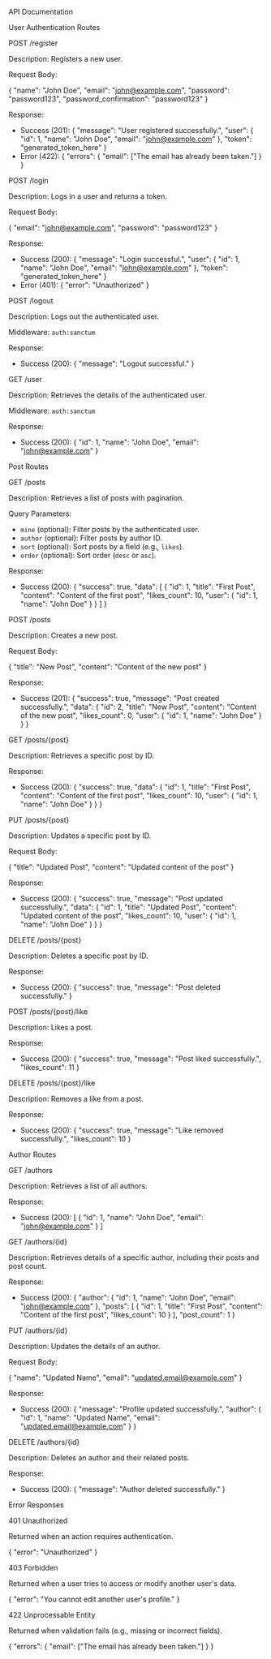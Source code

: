 API Documentation 

User Authentication Routes 

POST /register 

Description: Registers a new user. 

Request Body: 

 
{ 
  "name": "John Doe", 
  "email": "john@example.com", 
  "password": "password123", 
  "password_confirmation": "password123" 
} 
 

Response: 

 
- Success (201): 
{ 
  "message": "User registered successfully.", 
  "user": { 
    "id": 1, 
    "name": "John Doe", 
    "email": "john@example.com" 
  }, 
  "token": "generated_token_here" 
} 
- Error (422): 
{ 
  "errors": { 
    "email": ["The email has already been taken."] 
  } 
} 
 

POST /login 

Description: Logs in a user and returns a token. 

Request Body: 

 
{ 
  "email": "john@example.com", 
  "password": "password123" 
} 
 

Response: 

 
- Success (200): 
{ 
  "message": "Login successful.", 
  "user": { 
    "id": 1, 
    "name": "John Doe", 
    "email": "john@example.com" 
  }, 
  "token": "generated_token_here" 
} 
- Error (401): 
{ 
  "error": "Unauthorized" 
} 
 

POST /logout 

Description: Logs out the authenticated user. 

Middleware: `auth:sanctum` 

Response: 

 
- Success (200): 
{ 
  "message": "Logout successful." 
} 
 

GET /user 

Description: Retrieves the details of the authenticated user. 

Middleware: `auth:sanctum` 

Response: 

 
- Success (200): 
{ 
  "id": 1, 
  "name": "John Doe", 
  "email": "john@example.com" 
} 
 

Post Routes 

GET /posts 

Description: Retrieves a list of posts with pagination. 

Query Parameters: 

 
- `mine` (optional): Filter posts by the authenticated user. 
- `author` (optional): Filter posts by author ID. 
- `sort` (optional): Sort posts by a field (e.g., `likes`). 
- `order` (optional): Sort order (`desc` or `asc`). 
 

Response: 

 
- Success (200): 
{ 
  "success": true, 
  "data": [ 
    { 
      "id": 1, 
      "title": "First Post", 
      "content": "Content of the first post", 
      "likes_count": 10, 
      "user": { 
        "id": 1, 
        "name": "John Doe" 
      } 
    } 
  ] 
} 
 

POST /posts 

Description: Creates a new post. 

Request Body: 

 
{ 
  "title": "New Post", 
  "content": "Content of the new post" 
} 
 

Response: 

 
- Success (201): 
{ 
  "success": true, 
  "message": "Post created successfully.", 
  "data": { 
    "id": 2, 
    "title": "New Post", 
    "content": "Content of the new post", 
    "likes_count": 0, 
    "user": { 
      "id": 1, 
      "name": "John Doe" 
    } 
  } 
} 
 

GET /posts/{post} 

Description: Retrieves a specific post by ID. 

Response: 

 
- Success (200): 
{ 
  "success": true, 
  "data": { 
    "id": 1, 
    "title": "First Post", 
    "content": "Content of the first post", 
    "likes_count": 10, 
    "user": { 
      "id": 1, 
      "name": "John Doe" 
    } 
  } 
} 
 

PUT /posts/{post} 

Description: Updates a specific post by ID. 

Request Body: 

 
{ 
  "title": "Updated Post", 
  "content": "Updated content of the post" 
} 
 

Response: 

 
- Success (200): 
{ 
  "success": true, 
  "message": "Post updated successfully.", 
  "data": { 
    "id": 1, 
    "title": "Updated Post", 
    "content": "Updated content of the post", 
    "likes_count": 10, 
    "user": { 
      "id": 1, 
      "name": "John Doe" 
    } 
  } 
} 
 

DELETE /posts/{post} 

Description: Deletes a specific post by ID. 

Response: 

 
- Success (200): 
{ 
  "success": true, 
  "message": "Post deleted successfully." 
} 
 

POST /posts/{post}/like 

Description: Likes a post. 

Response: 

 
- Success (200): 
{ 
  "success": true, 
  "message": "Post liked successfully.", 
  "likes_count": 11 
} 
 

DELETE /posts/{post}/like 

Description: Removes a like from a post. 

Response: 

 
- Success (200): 
{ 
  "success": true, 
  "message": "Like removed successfully.", 
  "likes_count": 10 
} 
 

Author Routes 

GET /authors 

Description: Retrieves a list of all authors. 

Response: 

 
- Success (200): 
[ 
  { 
    "id": 1, 
    "name": "John Doe", 
    "email": "john@example.com" 
  } 
] 
 

GET /authors/{id} 

Description: Retrieves details of a specific author, including their posts and post count. 

Response: 

 
- Success (200): 
{ 
  "author": { 
    "id": 1, 
    "name": "John Doe", 
    "email": "john@example.com" 
  }, 
  "posts": [ 
    { 
      "id": 1, 
      "title": "First Post", 
      "content": "Content of the first post", 
      "likes_count": 10 
    } 
  ], 
  "post_count": 1 
} 
 

PUT /authors/{id} 

Description: Updates the details of an author. 

Request Body: 

 
{ 
  "name": "Updated Name", 
  "email": "updated.email@example.com" 
} 
 

Response: 

 
- Success (200): 
{ 
  "message": "Profile updated successfully.", 
  "author": { 
    "id": 1, 
    "name": "Updated Name", 
    "email": "updated.email@example.com" 
  } 
} 
 

DELETE /authors/{id} 

Description: Deletes an author and their related posts. 

Response: 

 
- Success (200): 
{ 
  "message": "Author deleted successfully." 
} 
 

Error Responses 

401 Unauthorized 

Returned when an action requires authentication. 

 
{ 
  "error": "Unauthorized" 
} 
 

403 Forbidden 

Returned when a user tries to access or modify another user's data. 

 
{ 
  "error": "You cannot edit another user's profile." 
} 
 

422 Unprocessable Entity 

Returned when validation fails (e.g., missing or incorrect fields). 

 
{ 
  "errors": { 
    "email": ["The email has already been taken."] 
  } 
} 
 